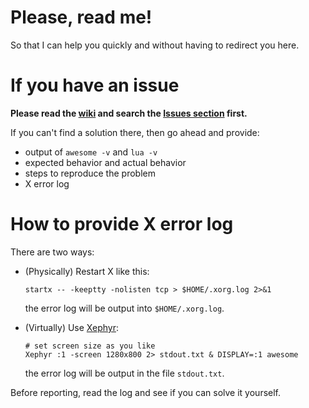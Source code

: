 # Please, read me!

So that I can help you quickly and without having to redirect you here.

# If you have an issue

**Please read the [wiki](https://github.com/copycat-killer/lain/wiki) and search the [Issues section](https://github.com/copycat-killer/lain/issues) first.**

If you can't find a solution there, then go ahead and provide:

* output of `awesome -v` and `lua -v`
* expected behavior and actual behavior
* steps to reproduce the problem
* X error log

# How to provide X error log

There are two ways:

* (Physically) Restart X like this:
  ```shell
  startx -- -keeptty -nolisten tcp > $HOME/.xorg.log 2>&1
  ```
  the error log will be output into `$HOME/.xorg.log`.

* (Virtually) Use [Xephyr](https://wikipedia.org/wiki/Xephyr):
  ```shell
  # set screen size as you like
  Xephyr :1 -screen 1280x800 2> stdout.txt & DISPLAY=:1 awesome
  ```
  the error log will be output in the file `stdout.txt`.

Before reporting, read the log and see if you can solve it yourself.
